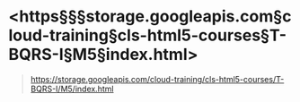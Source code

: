 # <https§§§storage.googleapis.com§cloud-training§cls-html5-courses§T-BQRS-I§M5§index.html>
> <https://storage.googleapis.com/cloud-training/cls-html5-courses/T-BQRS-I/M5/index.html>


